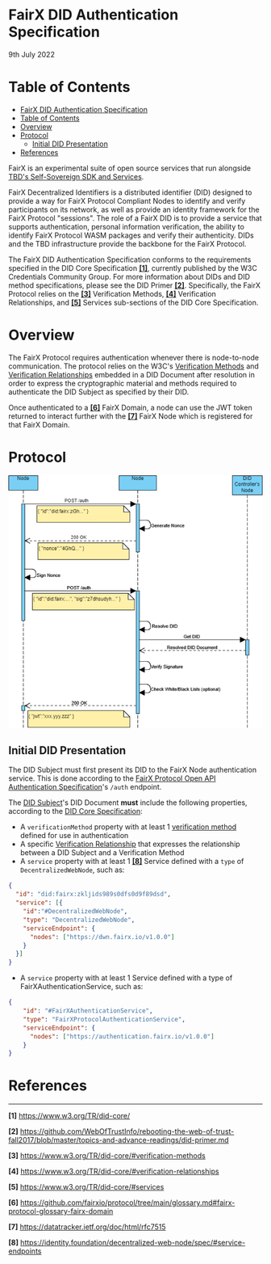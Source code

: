 FairX DID Authentication Specification
=================
9th July 2022

# Table of Contents
- [FairX DID Authentication Specification](#fairx-did-authentication-specification)
- [Table of Contents](#table-of-contents)
- [Overview <a name="fairx-did-authentication-overview"></a>](#overview-)
- [Protocol](#protocol)
  - [Initial DID Presentation](#initial-did-presentation)
- [References <a name="fairx-did-authentication-references"></a>](#references-)

FairX is an experimental suite of open source services that run alongside [TBD's Self-Sovereign SDK and Services](https://github.com/TBD54566975). 

FairX Decentralized Identifiers is a distributed identifier (DID) designed to provide a way for FairX Protocol Compliant Nodes to identify and verify participants on its network, as well as provide an identity framework for the FairX Protocol "sessions". The role of a FairX DID is to provide a service that supports authentication, personal information verification, the ability to identify FairX Protocol WASM packages and verify their authenticity.  DIDs and the TBD infrastructure provide the backbone for the FairX Protocol.  

The FairX DID Authentication Specification conforms to the requirements specified in the DID Core Specification [**[1]**](https://www.w3.org/TR/did-core/), currently published by the W3C Credentials Community Group. For more information about DIDs and DID method specifications, please see the DID Primer [**[2]**](https://github.com/WebOfTrustInfo/rebooting-the-web-of-trust-fall2017/blob/master/topics-and-advance-readings/did-primer.md).  Specifically, the FairX Protocol relies on the [**[3]**](https://www.w3.org/TR/did-core/#verification-methods) Verification Methods, [**[4]**](https://www.w3.org/TR/did-core/#verification-relationships) Verification Relationships, and [**[5]**](https://www.w3.org/TR/did-core/#services) Services sub-sections of the DID Core Specification.


# Overview <a name="fairx-did-authentication-overview"></a>

The FairX Protocol requires authentication whenever there is node-to-node communication.  The protocol relies on the W3C's [Verification Methods](https://www.w3.org/TR/did-core/#verification-methods) and [Verification Relationships](https://www.w3.org/TR/did-core/#verification-relationships) embedded in a DID Document after resolution in order to express the cryptographic material and methods required to authenticate the DID Subject as specified by their DID.

Once authenticated to a [**[6]**](https://github.com/fairxio/protocol/tree/main/glossary.md#fairx-protocol-glossary-fairx-domain) FairX Domain, a node can use the JWT token returned to interact further with the [**[7]**](https://github.com/fairxio/protocol/tree/main/glossary.md#fairx-protocol-glossary-fairx-node) FairX Node which is registered for that FairX Domain.

# Protocol

![FairX Protocol - Authentication](https://github.com/fairxio/protocol/raw/main/authentication/fairx-protocol-authentication.png "FairX Protocol - Authentication")

## Initial DID Presentation

The DID Subject must first present its DID to the FairX Node authentication service.  This is done according to the [FairX Protocol Open API Authentication Specification](https://github.com/fairxio/protocol/blob/main/authentication/authentication-openapi.json)'s `/auth` endpoint.

The [DID Subject](https://www.w3.org/TR/did-core/#dfn-did-subjects)'s DID Document **must** include the following properties, according to the [DID Core Specification](https://www.w3.org/TR/did-core/):

- A `verificationMethod` property with at least 1 [verification method](https://www.w3.org/TR/did-core/#dfn-verification-method) defined for use in authentication
- A specific [Verification Relationship](https://www.w3.org/TR/did-core/#dfn-verification-relationship) that expresses the relationship between a DID Subject and a Verification Method
- A `service` property with at least 1 [**[8]**](https://identity.foundation/decentralized-web-node/spec/#service-endpoints) Service defined with a `type` of `DecentralizedWebNode`, such as:

```json
{
  "id": "did:fairx:zkljids989s0dfs0d9f89dsd",
  "service": [{
    "id":"#DecentralizedWebNode",
    "type": "DecentralizedWebNode",
    "serviceEndpoint": {
      "nodes": ["https://dwn.fairx.io/v1.0.0"]
    }
  }]
}
```
- A `service` property with at least 1 Service defined with a type of FairXAuthenticationService, such as:

```json
{
    "id": "#FairXAuthenticationService",
    "type": "FairXProtocolAuthenticationService",
    "serviceEndpoint": {
      "nodes": ["https://authentication.fairx.io/v1.0.0"]
    }
}
```

# References <a name="fairx-did-authentication-references"></a>

----------

**[1]** https://www.w3.org/TR/did-core/

**[2]** https://github.com/WebOfTrustInfo/rebooting-the-web-of-trust-fall2017/blob/master/topics-and-advance-readings/did-primer.md

**[3]** https://www.w3.org/TR/did-core/#verification-methods

**[4]** https://www.w3.org/TR/did-core/#verification-relationships

**[5]** https://www.w3.org/TR/did-core/#services

**[6]** https://github.com/fairxio/protocol/tree/main/glossary.md#fairx-protocol-glossary-fairx-domain

**[7]** https://datatracker.ietf.org/doc/html/rfc7515

**[8]** https://identity.foundation/decentralized-web-node/spec/#service-endpoints